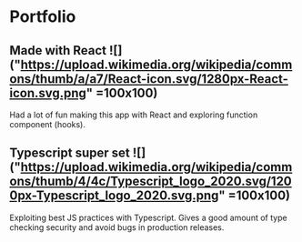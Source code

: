 # Portfolio

## Made with React ![]("https://upload.wikimedia.org/wikipedia/commons/thumb/a/a7/React-icon.svg/1280px-React-icon.svg.png" =100x100)

Had a lot of fun making this app with React and exploring function component (hooks).

## Typescript super set ![]("https://upload.wikimedia.org/wikipedia/commons/thumb/4/4c/Typescript_logo_2020.svg/1200px-Typescript_logo_2020.svg.png" =100x100)

Exploiting best JS practices with Typescript. Gives a good amount of type checking security and avoid bugs in production releases.